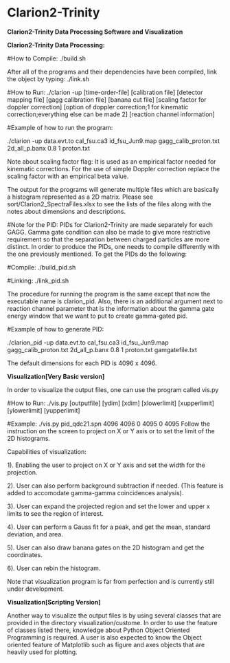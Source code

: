 # Clarion2-Trinity
**Clarion2-Trinity Data Processing Software and Visualization**


**Clarion2-Trinity Data Processing:**

#How to Compile:
./build.sh

After all of the programs and their dependencies have been compiled, link the object by typing:
./link.sh

#How to Run:
./clarion -up [time-order-file] [calibration file] [detector mapping file] [gagg calibration file] [banana cut file] [scaling factor for doppler correction] [option of doppler correction;1 for kinematic correction;everything else can be made 2] [reaction channel information]

#Example of how to run the program:

./clarion -up data.evt.to cal_fsu.ca3 id_fsu_Jun9.map gagg_calib_proton.txt 2d_all_p.banx 0.8 1 proton.txt

Note about scaling factor flag:
It is used as an empirical factor needed for kinematic corrections. For the use of simple Doppler correction replace the scaling factor with an empirical beta value.

The output for the programs will generate multiple files which are basically a histogram represented as a 2D matrix. Please see sort/Clarion2_SpectraFiles.xlsx to see the lists of the files along with the notes about dimensions and descriptions.

#Note for the PID:
PIDs for Clarion2-Trinity are made separately for each GAGG. Gamma gate condition can also be made to give more restrictive requirement so that the separation between charged particles are more distinct. In order to produce the PIDs, one needs to compile differently with the one previously mentioned. To get the PIDs do the following:

#Compile:
./build_pid.sh

#Linking:
./link_pid.sh

The procedure for running the program is the same except that now the executable name is clarion_pid. Also, there is an additional argument next to reaction channel parameter that is the information about the gamma gate energy window that we want to put to create gamma-gated pid. 

#Example of how to generate PID:

./clarion_pid -up data.evt.to cal_fsu.ca3 id_fsu_Jun9.map gagg_calib_proton.txt 2d_all_p.banx 0.8 1 proton.txt gamgatefile.txt

The default dimensions for each PID is 4096 x 4096.

**Visualization[Very Basic version]** 

In order to visualize the output files, one can use the program called vis.py

#How to Run:
./vis.py [outputfile] [ydim] [xdim] [xlowerlimit] [xupperlimit] [ylowerlimit] [yupperlimit]

#Example:
./vis.py pid_qdc21.spn 4096 4096 0 4095 0 4095
Follow the instruction on the screen to project on X or Y axis or to set the limit of the 2D histograms.

Capabilities of visualization:

1). Enabling the user to project on X or Y axis and set the width for the projection.

2). User can also perform background subtraction if needed. (This feature is added to accomodate gamma-gamma coincidences analysis).

3). User can expand the projected region and set the lower and upper x limits to see the region of interest.

4). User can perform a Gauss fit for a peak, and get the mean, standard deviation, and area.

5). User can also draw banana gates on the 2D histogram and get the coordinates.

6). User can rebin the histogram. 

Note that visualization program is far from perfection and is currently still under development.

**Visualization[Scripting Version]**

Another way to visualize the output files is by using several classes that are provided in the directory visualization/custome. In order to use the feature of classes listed there, knowledge about Python Object Oriented Programming is required. A user is also expected to know the Object oriented feature of Matplotlib such as figure and axes objects that are heavily used for plotting.
